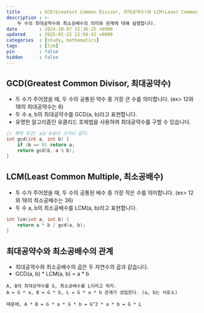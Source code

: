 ```yaml
---
title       : GCD(Greatest Common Divisor, 최대공약수)와 LCM(Least Common Multiple, 최소공배수)
description : >-
    두 수의 최대공약수와 최소공배수의 의미와 관계에 대해 설명합니다.
date        : 2024-10-07 15:36:25 +0900
updated     : 2025-02-21 22:50:42 +0900
categories  : [study, mathematics]
tags        : [lcm]
pin         : false
hidden      : false
---
```


## GCD(Greatest Common Divisor, 최대공약수)
- 두 수가 주어졌을 때, 두 수의 공통된 약수 중 가장 큰 수를 의미합니다. (ex> 12와 18의 최대공약수는 6)
- 두 수 a, b의 최대공약수를 GCD(a, b)라고 표현합니다.
- 유명한 알고리즘인 유클리드 호제법을 사용하여 최대공약수를 구할 수 있습니다.

```cpp
// 제약 조건: a는 b보다 크거나 같다.
int gcd(int a, int b) {
    if (b == 0) return a;
    return gcd(b, a % b);
}
```

## LCM(Least Common Multiple, 최소공배수)
- 두 수가 주어졌을 때, 두 수의 공통된 배수 중 가장 작은 수를 의미합니다. (ex> 12와 18의 최소공배수는 36)
- 두 수 a, b의 최소공배수를 LCM(a, b)라고 표현합니다.

```cpp
int lcm(int a, int b) {
    return a * b / gcd(a, b);
}
```

## 최대공약수와 최소공배수의 관계
- 최대공약수와 최소공배수의 곱은 두 자연수의 곱과 같습니다.
- GCD(a, b) * LCM(a, b) = a * b

```plaintext
A, B의 최대공약수를 G, 최소공배수를 L이라고 하자.
A = G * a, B = G * b, L = G * a * b 관계가 성립한다. (a, b는 서로소)

때문에, A * B = G * a * G * b = G^2 * a * b = G * L
```